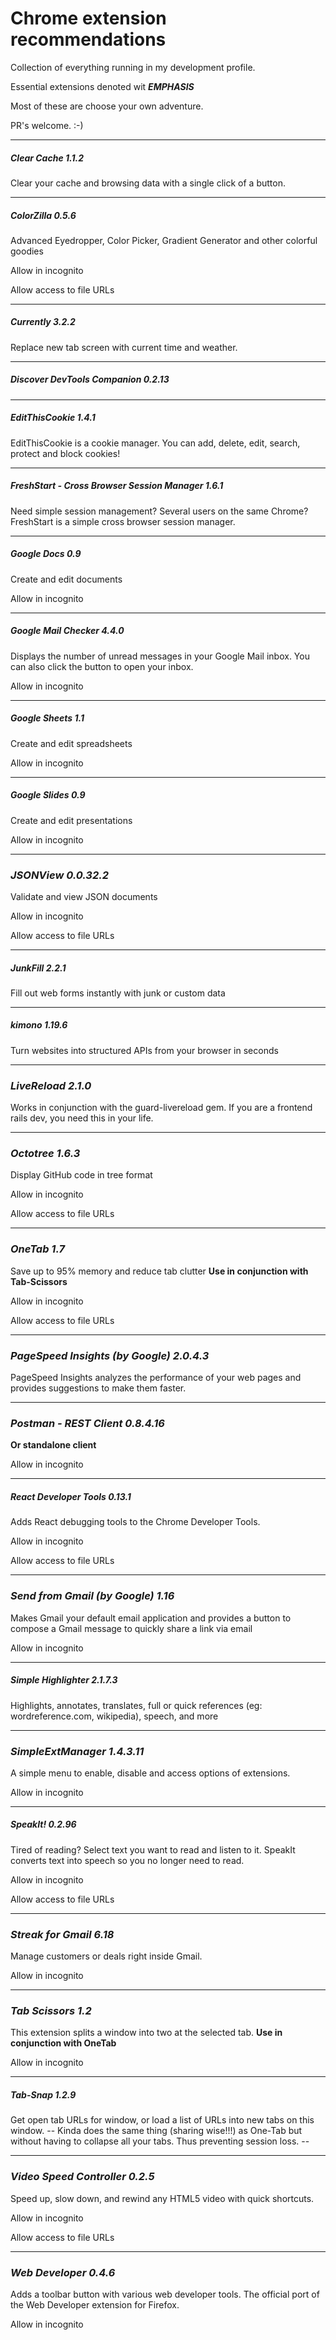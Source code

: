 # Chrome extension recommendations

Collection of everything running in my development profile.

Essential extensions denoted wit **_EMPHASIS_**

Most of these are choose your own adventure.

PR's welcome. :-)

---

##### Clear Cache 1.1.2
Clear your cache and browsing data with a single click of a button.


***

##### ColorZilla 0.5.6
Advanced Eyedropper, Color Picker, Gradient Generator and other colorful goodies


Allow in incognito

Allow access to file URLs

***

##### Currently 3.2.2
Replace new tab screen with current time and weather.


***

##### Discover DevTools Companion 0.2.13


***

##### EditThisCookie 1.4.1
EditThisCookie is a cookie manager. You can add, delete, edit, search, protect and block cookies!

***

##### FreshStart - Cross Browser Session Manager 1.6.1
Need simple session management? Several users on the same Chrome? FreshStart is a simple cross browser session manager.

***

##### Google Docs 0.9
Create and edit documents


Allow in incognito

***

##### Google Mail Checker 4.4.0
Displays the number of unread messages in your Google Mail inbox. You can also click the button to open your inbox.


Allow in incognito

***

##### Google Sheets 1.1
Create and edit spreadsheets


Allow in incognito

***

##### Google Slides 0.9
Create and edit presentations


Allow in incognito

***

### **_JSONView 0.0.32.2_**
Validate and view JSON documents


Allow in incognito

Allow access to file URLs

***

##### JunkFill 2.2.1
Fill out web forms instantly with junk or custom data


***

##### kimono 1.19.6
Turn websites into structured APIs from your browser in seconds


***

### **_LiveReload 2.1.0_**
Works in conjunction with the guard-livereload gem. If you are a frontend rails dev, you need this in your life.

***

### **_Octotree 1.6.3_**
Display GitHub code in tree format


Allow in incognito

Allow access to file URLs

***

### **_OneTab 1.7_**
Save up to 95% memory and reduce tab clutter
**Use in conjunction with Tab-Scissors**

Allow in incognito

Allow access to file URLs

***

### **_PageSpeed Insights (by Google) 2.0.4.3_**
PageSpeed Insights analyzes the performance of your web pages and provides suggestions to make them faster.


***

### **_Postman - REST Client 0.8.4.16_**

**Or standalone client**


Allow in incognito

***

##### React Developer Tools 0.13.1
Adds React debugging tools to the Chrome Developer Tools.


Allow in incognito

Allow access to file URLs

***

### **_Send from Gmail (by Google) 1.16_**
Makes Gmail your default email application and provides a button to compose a Gmail message to quickly share a link via email


Allow in incognito

***

##### Simple Highlighter 2.1.7.3
Highlights, annotates, translates, full or quick references (eg: wordreference.com, wikipedia), speech, and more


***

### **_SimpleExtManager 1.4.3.11_**
A simple menu to enable, disable and access options of extensions.

Allow in incognito

***

##### SpeakIt! 0.2.96
Tired of reading? Select text you want to read and listen to it. SpeakIt converts text into speech so you no longer need to read.


Allow in incognito

Allow access to file URLs

***

### **_Streak for Gmail 6.18_**
Manage customers or deals right inside Gmail.


Allow in incognito

***

### **_Tab Scissors 1.2_**
This extension splits a window into two at the selected tab.
**Use in conjunction with OneTab**

Allow in incognito

***

##### Tab-Snap 1.2.9
Get open tab URLs for window, or load a list of URLs into new tabs on this window.
-- Kinda does the same thing (sharing wise!!!) as One-Tab but without having to collapse all your tabs. Thus preventing session loss. --

***

### **_Video Speed Controller 0.2.5_**
Speed up, slow down, and rewind any HTML5 video with quick shortcuts.


Allow in incognito

Allow access to file URLs

***

### **_Web Developer 0.4.6_**
Adds a toolbar button with various web developer tools. The official port of the Web Developer extension for Firefox.


Allow in incognito
